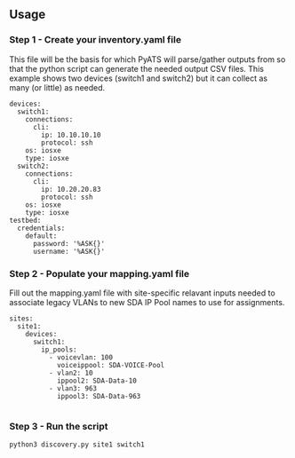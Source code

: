 ## Usage

### Step 1 - Create your inventory.yaml file

This file will be the basis for which PyATS will parse/gather outputs from so that the python script can generate the needed output CSV files.  This example shows two devices (switch1 and switch2) but it can collect as many (or little) as needed.

```
devices:
  switch1:
    connections:
      cli:
        ip: 10.10.10.10
        protocol: ssh
    os: iosxe
    type: iosxe
  switch2:
    connections:
      cli:
        ip: 10.20.20.83
        protocol: ssh
    os: iosxe
    type: iosxe
testbed:
  credentials:
    default:
      password: '%ASK{}'
      username: '%ASK{}'
```


### Step 2 - Populate your mapping.yaml file

Fill out the mapping.yaml file with site-specific relavant inputs needed to associate legacy VLANs to new SDA IP Pool names to use for assignments.

```
sites:
  site1:
    devices:
      switch1:
        ip_pools:
          - voicevlan: 100
            voiceippool: SDA-VOICE-Pool
          - vlan2: 10
            ippool2: SDA-Data-10
          - vlan3: 963
            ippool3: SDA-Data-963
	  
```

### Step 3 - Run the script

```
python3 discovery.py site1 switch1
